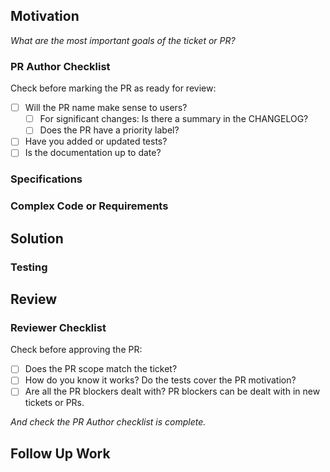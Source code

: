 ## Motivation
<!--
Thank you for your Pull Request.
Does it close any issues?
-->
_What are the most important goals of the ticket or PR?_


### PR Author Checklist

Check before marking the PR as ready for review:
  - [ ] Will the PR name make sense to users?
    - [ ] For significant changes: Is there a summary in the CHANGELOG?
    - [ ] Does the PR have a priority label?
  - [ ] Have you added or updated tests?
  - [ ] Is the documentation up to date?

### Specifications

<!--
If this PR changes consensus rules, quote them, and link to the Zcash spec or ZIP:
https://zips.z.cash/#nu5-zips
-->


### Complex Code or Requirements

<!--
Does this PR change concurrency, unsafe code, or complex consensus rules?
If it does, label this PR with `extra-reviews`.
-->


## Solution

<!--
Summarize the changes in this PR.
-->


### Testing

<!--
Which tests were changed or added in this PR? Were there manual tests?
-->


## Review

<!--
Is this PR blocking any other work?
If you want specific reviewers for this PR, tag them here.
-->


### Reviewer Checklist

Check before approving the PR:
  - [ ] Does the PR scope match the ticket?
  - [ ] How do you know it works? Do the tests cover the PR motivation?
  - [ ] Are all the PR blockers dealt with?
  PR blockers can be dealt with in new tickets or PRs.

_And check the PR Author checklist is complete._

## Follow Up Work

<!--
Is there anything missing from the solution?
-->
